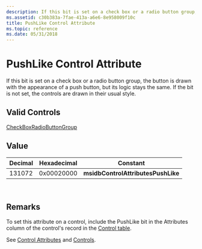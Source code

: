 ```yaml
---
description: If this bit is set on a check box or a radio button group, the button is drawn with the appearance of a push button, but its logic stays the same. If the bit is not set, the controls are drawn in their usual style.
ms.assetid: c30b383a-7fae-413a-a6e6-8e958009f10c
title: PushLike Control Attribute
ms.topic: reference
ms.date: 05/31/2018
---
```


# PushLike Control Attribute

If this bit is set on a check box or a radio button group, the button is drawn with the appearance of a push button, but its logic stays the same. If the bit is not set, the controls are drawn in their usual style.

## Valid Controls

[CheckBox](checkbox-control.md)[RadioButtonGroup](radiobuttongroup-control.md)

## Value



| Decimal | Hexadecimal | Constant                           |
|---------|-------------|------------------------------------|
| 131072  | 0x00020000  | **msidbControlAttributesPushLike** |



 

## Remarks

To set this attribute on a control, include the PushLike bit in the Attributes column of the control's record in the [Control table](control-table.md).

See [Control Attributes](control-attributes.md) and [Controls](controls.md).

 

 



